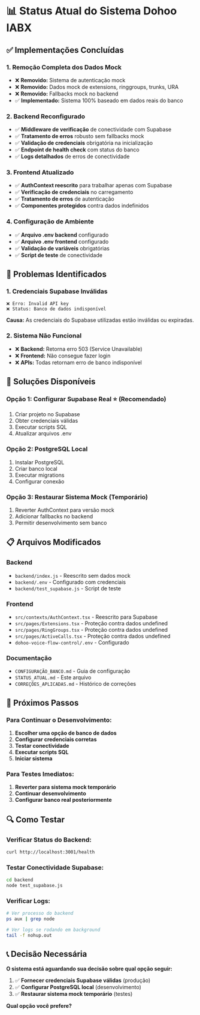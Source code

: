 # 📊 Status Atual do Sistema Dohoo IABX

## ✅ Implementações Concluídas

### 1. Remoção Completa dos Dados Mock
- ❌ **Removido:** Sistema de autenticação mock
- ❌ **Removido:** Dados mock de extensions, ringgroups, trunks, URA
- ❌ **Removido:** Fallbacks mock no backend
- ✅ **Implementado:** Sistema 100% baseado em dados reais do banco

### 2. Backend Reconfigurado
- ✅ **Middleware de verificação** de conectividade com Supabase
- ✅ **Tratamento de erros** robusto sem fallbacks mock
- ✅ **Validação de credenciais** obrigatória na inicialização
- ✅ **Endpoint de health check** com status do banco
- ✅ **Logs detalhados** de erros de conectividade

### 3. Frontend Atualizado
- ✅ **AuthContext reescrito** para trabalhar apenas com Supabase
- ✅ **Verificação de credenciais** no carregamento
- ✅ **Tratamento de erros** de autenticação
- ✅ **Componentes protegidos** contra dados indefinidos

### 4. Configuração de Ambiente
- ✅ **Arquivo .env backend** configurado
- ✅ **Arquivo .env frontend** configurado
- ✅ **Validação de variáveis** obrigatórias
- ✅ **Script de teste** de conectividade

## 🚨 Problemas Identificados

### 1. Credenciais Supabase Inválidas
```
❌ Erro: Invalid API key
❌ Status: Banco de dados indisponível
```

**Causa:** As credenciais do Supabase utilizadas estão inválidas ou expiradas.

### 2. Sistema Não Funcional
- ❌ **Backend:** Retorna erro 503 (Service Unavailable)
- ❌ **Frontend:** Não consegue fazer login
- ❌ **APIs:** Todas retornam erro de banco indisponível

## 🔧 Soluções Disponíveis

### Opção 1: Configurar Supabase Real ⭐ (Recomendado)
1. Criar projeto no Supabase
2. Obter credenciais válidas
3. Executar scripts SQL
4. Atualizar arquivos .env

### Opção 2: PostgreSQL Local
1. Instalar PostgreSQL
2. Criar banco local
3. Executar migrations
4. Configurar conexão

### Opção 3: Restaurar Sistema Mock (Temporário)
1. Reverter AuthContext para versão mock
2. Adicionar fallbacks no backend
3. Permitir desenvolvimento sem banco

## 📋 Arquivos Modificados

### Backend
- `backend/index.js` - Reescrito sem dados mock
- `backend/.env` - Configurado com credenciais
- `backend/test_supabase.js` - Script de teste

### Frontend
- `src/contexts/AuthContext.tsx` - Reescrito para Supabase
- `src/pages/Extensions.tsx` - Proteção contra dados undefined
- `src/pages/RingGroups.tsx` - Proteção contra dados undefined
- `src/pages/ActiveCalls.tsx` - Proteção contra dados undefined
- `dohoo-voice-flow-control/.env` - Configurado

### Documentação
- `CONFIGURAÇÃO_BANCO.md` - Guia de configuração
- `STATUS_ATUAL.md` - Este arquivo
- `CORREÇÕES_APLICADAS.md` - Histórico de correções

## 🎯 Próximos Passos

### Para Continuar o Desenvolvimento:

1. **Escolher uma opção de banco de dados**
2. **Configurar credenciais corretas**
3. **Testar conectividade**
4. **Executar scripts SQL**
5. **Iniciar sistema**

### Para Testes Imediatos:

1. **Reverter para sistema mock temporário**
2. **Continuar desenvolvimento**
3. **Configurar banco real posteriormente**

## 🔍 Como Testar

### Verificar Status do Backend:
```bash
curl http://localhost:3001/health
```

### Testar Conectividade Supabase:
```bash
cd backend
node test_supabase.js
```

### Verificar Logs:
```bash
# Ver processo do backend
ps aux | grep node

# Ver logs se rodando em background
tail -f nohup.out
```

## 📞 Decisão Necessária

**O sistema está aguardando sua decisão sobre qual opção seguir:**

1. ✅ **Fornecer credenciais Supabase válidas** (produção)
2. ✅ **Configurar PostgreSQL local** (desenvolvimento)
3. ✅ **Restaurar sistema mock temporário** (testes)

**Qual opção você prefere?** 